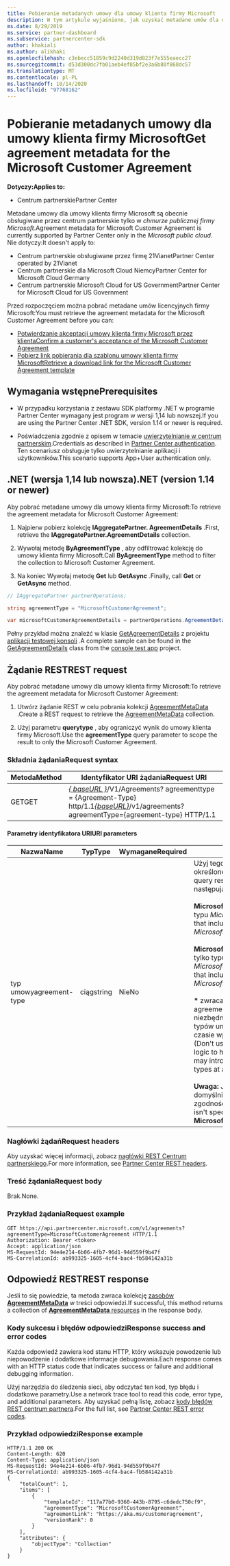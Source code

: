 ```yaml
---
title: Pobieranie metadanych umowy dla umowy klienta firmy Microsoft
description: W tym artykule wyjaśniono, jak uzyskać metadane umów dla umowy klienta firmy Microsoft.
ms.date: 8/29/2019
ms.service: partner-dashboard
ms.subservice: partnercenter-sdk
author: khakiali
ms.author: alikhaki
ms.openlocfilehash: c3ebecc51859c9d2240d319d823f7e555eaecc27
ms.sourcegitcommit: d53d300dc7fb01aeb4ef85bf2e3a6b80f868dc57
ms.translationtype: MT
ms.contentlocale: pl-PL
ms.lasthandoff: 10/14/2020
ms.locfileid: "97768162"
---
```

# <a name="get-agreement-metadata-for-the-microsoft-customer-agreement"></a><span data-ttu-id="4caa1-103">Pobieranie metadanych umowy dla umowy klienta firmy Microsoft</span><span class="sxs-lookup"><span data-stu-id="4caa1-103">Get agreement metadata for the Microsoft Customer Agreement</span></span>

<span data-ttu-id="4caa1-104">**Dotyczy:**</span><span class="sxs-lookup"><span data-stu-id="4caa1-104">**Applies to:**</span></span>

- <span data-ttu-id="4caa1-105">Centrum partnerskie</span><span class="sxs-lookup"><span data-stu-id="4caa1-105">Partner Center</span></span>

<span data-ttu-id="4caa1-106">Metadane umowy dla umowy klienta firmy Microsoft są obecnie obsługiwane przez centrum partnerskie tylko w *chmurze publicznej firmy Microsoft*.</span><span class="sxs-lookup"><span data-stu-id="4caa1-106">Agreement metadata for Microsoft Customer Agreement is currently supported by Partner Center only in the *Microsoft public cloud*.</span></span> <span data-ttu-id="4caa1-107">Nie dotyczy:</span><span class="sxs-lookup"><span data-stu-id="4caa1-107">It doesn't apply to:</span></span>

- <span data-ttu-id="4caa1-108">Centrum partnerskie obsługiwane przez firmę 21Vianet</span><span class="sxs-lookup"><span data-stu-id="4caa1-108">Partner Center operated by 21Vianet</span></span>
- <span data-ttu-id="4caa1-109">Centrum partnerskie dla Microsoft Cloud Niemcy</span><span class="sxs-lookup"><span data-stu-id="4caa1-109">Partner Center for Microsoft Cloud Germany</span></span>
- <span data-ttu-id="4caa1-110">Centrum partnerskie Microsoft Cloud for US Government</span><span class="sxs-lookup"><span data-stu-id="4caa1-110">Partner Center for Microsoft Cloud for US Government</span></span>

<span data-ttu-id="4caa1-111">Przed rozpoczęciem można pobrać metadane umów licencyjnych firmy Microsoft:</span><span class="sxs-lookup"><span data-stu-id="4caa1-111">You must retrieve the agreement metadata for the Microsoft Customer Agreement before you can:</span></span>

- [<span data-ttu-id="4caa1-112">Potwierdzanie akceptacji umowy klienta firmy Microsoft przez klienta</span><span class="sxs-lookup"><span data-stu-id="4caa1-112">Confirm a customer's acceptance of the Microsoft Customer Agreement</span></span>](./confirm-customer-consent-customer-agreement.md)
- [<span data-ttu-id="4caa1-113">Pobierz link pobierania dla szablonu umowy klienta firmy Microsoft</span><span class="sxs-lookup"><span data-stu-id="4caa1-113">Retrieve a download link for the Microsoft Customer Agreement template</span></span>](./download-customer-agreement-template.md)

## <a name="prerequisites"></a><span data-ttu-id="4caa1-114">Wymagania wstępne</span><span class="sxs-lookup"><span data-stu-id="4caa1-114">Prerequisites</span></span>

- <span data-ttu-id="4caa1-115">W przypadku korzystania z zestawu SDK platformy .NET w programie Partner Center wymagany jest program w wersji 1,14 lub nowszej.</span><span class="sxs-lookup"><span data-stu-id="4caa1-115">If you are using the Partner Center .NET SDK, version 1.14 or newer is required.</span></span>

- <span data-ttu-id="4caa1-116">Poświadczenia zgodnie z opisem w temacie [uwierzytelnianie w centrum partnerskim](./partner-center-authentication.md).</span><span class="sxs-lookup"><span data-stu-id="4caa1-116">Credentials as described in [Partner Center authentication](./partner-center-authentication.md).</span></span> <span data-ttu-id="4caa1-117">Ten scenariusz obsługuje tylko uwierzytelnianie aplikacji i użytkowników.</span><span class="sxs-lookup"><span data-stu-id="4caa1-117">This scenario supports App+User authentication only.</span></span>

## <a name="net-version-114-or-newer"></a><span data-ttu-id="4caa1-118">.NET (wersja 1,14 lub nowsza)</span><span class="sxs-lookup"><span data-stu-id="4caa1-118">.NET (version 1.14 or newer)</span></span>

<span data-ttu-id="4caa1-119">Aby pobrać metadane umowy dla umowy klienta firmy Microsoft:</span><span class="sxs-lookup"><span data-stu-id="4caa1-119">To retrieve the agreement metadata for Microsoft Customer Agreement:</span></span>

1. <span data-ttu-id="4caa1-120">Najpierw pobierz kolekcję **IAggregatePartner. AgreementDetails** .</span><span class="sxs-lookup"><span data-stu-id="4caa1-120">First, retrieve the **IAggregatePartner.AgreementDetails** collection.</span></span>

2. <span data-ttu-id="4caa1-121">Wywołaj metodę **ByAgreementType** , aby odfiltrować kolekcję do umowy klienta firmy Microsoft.</span><span class="sxs-lookup"><span data-stu-id="4caa1-121">Call **ByAgreementType** method to filter the collection to Microsoft Customer Agreement.</span></span>

3. <span data-ttu-id="4caa1-122">Na koniec Wywołaj metodę **Get** lub **GetAsync** .</span><span class="sxs-lookup"><span data-stu-id="4caa1-122">Finally, call **Get** or **GetAsync** method.</span></span>

```csharp
// IAggregatePartner partnerOperations;

string agreementType = "MicrosoftCustomerAgreement";

var microsoftCustomerAgreementDetails = partnerOperations.AgreementDetails.ByAgreementType(agreementType).Get().Items.Single();
```

<span data-ttu-id="4caa1-123">Pełny przykład można znaleźć w klasie [GetAgreementDetails](https://github.com/PartnerCenterSamples/Partner-Center-SDK-Samples/blob/master/Source/Partner%20Center%20SDK%20Samples/Agreements/GetAgreementDetails.cs) z projektu [aplikacji testowej konsoli](https://github.com/PartnerCenterSamples/Partner-Center-SDK-Samples) .</span><span class="sxs-lookup"><span data-stu-id="4caa1-123">A complete sample can be found in the [GetAgreementDetails](https://github.com/PartnerCenterSamples/Partner-Center-SDK-Samples/blob/master/Source/Partner%20Center%20SDK%20Samples/Agreements/GetAgreementDetails.cs) class from the [console test app](https://github.com/PartnerCenterSamples/Partner-Center-SDK-Samples) project.</span></span>

## <a name="rest-request"></a><span data-ttu-id="4caa1-124">Żądanie REST</span><span class="sxs-lookup"><span data-stu-id="4caa1-124">REST request</span></span>

<span data-ttu-id="4caa1-125">Aby pobrać metadane umowy dla umowy klienta firmy Microsoft:</span><span class="sxs-lookup"><span data-stu-id="4caa1-125">To retrieve the agreement metadata for Microsoft Customer Agreement:</span></span>

1. <span data-ttu-id="4caa1-126">Utwórz żądanie REST w celu pobrania kolekcji [AgreementMetaData](./agreement-metadata-resources.md) .</span><span class="sxs-lookup"><span data-stu-id="4caa1-126">Create a REST request to retrieve the [AgreementMetaData](./agreement-metadata-resources.md) collection.</span></span>

2. <span data-ttu-id="4caa1-127">Użyj parametru **querytype** , aby ograniczyć wynik do umowy klienta firmy Microsoft.</span><span class="sxs-lookup"><span data-stu-id="4caa1-127">Use the **agreementType** query parameter to scope the result to only the Microsoft Customer Agreement.</span></span>

### <a name="request-syntax"></a><span data-ttu-id="4caa1-128">Składnia żądania</span><span class="sxs-lookup"><span data-stu-id="4caa1-128">Request syntax</span></span>

| <span data-ttu-id="4caa1-129">Metoda</span><span class="sxs-lookup"><span data-stu-id="4caa1-129">Method</span></span> | <span data-ttu-id="4caa1-130">Identyfikator URI żądania</span><span class="sxs-lookup"><span data-stu-id="4caa1-130">Request URI</span></span>                                                         |
|--------|---------------------------------------------------------------------|
| <span data-ttu-id="4caa1-131">GET</span><span class="sxs-lookup"><span data-stu-id="4caa1-131">GET</span></span>    | <span data-ttu-id="4caa1-132">[*\{ baseURL \}*](partner-center-rest-urls.md)/V1/Agreements? agreementtype = {Agreement-Type} http/1.1</span><span class="sxs-lookup"><span data-stu-id="4caa1-132">[*\{baseURL\}*](partner-center-rest-urls.md)/v1/agreements?agreementType={agreement-type} HTTP/1.1</span></span> |

#### <a name="uri-parameters"></a><span data-ttu-id="4caa1-133">Parametry identyfikatora URI</span><span class="sxs-lookup"><span data-stu-id="4caa1-133">URI parameters</span></span>

| <span data-ttu-id="4caa1-134">Nazwa</span><span class="sxs-lookup"><span data-stu-id="4caa1-134">Name</span></span>                   | <span data-ttu-id="4caa1-135">Typ</span><span class="sxs-lookup"><span data-stu-id="4caa1-135">Type</span></span>     | <span data-ttu-id="4caa1-136">Wymagane</span><span class="sxs-lookup"><span data-stu-id="4caa1-136">Required</span></span> | <span data-ttu-id="4caa1-137">Opis</span><span class="sxs-lookup"><span data-stu-id="4caa1-137">Description</span></span>                                                             |
|------------------------|----------|----------|-------------------------------------------------------------------------|
| <span data-ttu-id="4caa1-138">typ umowy</span><span class="sxs-lookup"><span data-stu-id="4caa1-138">agreement-type</span></span> | <span data-ttu-id="4caa1-139">ciąg</span><span class="sxs-lookup"><span data-stu-id="4caa1-139">string</span></span> | <span data-ttu-id="4caa1-140">Nie</span><span class="sxs-lookup"><span data-stu-id="4caa1-140">No</span></span> | <span data-ttu-id="4caa1-141">Użyj tego parametru, aby ograniczyć odpowiedź zapytania do określonego typu umowy.</span><span class="sxs-lookup"><span data-stu-id="4caa1-141">Use this parameter to scope the query response to specific agreement type.</span></span> <span data-ttu-id="4caa1-142">Obsługiwane są następujące wartości:</span><span class="sxs-lookup"><span data-stu-id="4caa1-142">The supported values are:</span></span> <br/><br/><span data-ttu-id="4caa1-143">**MicrosoftCloudAgreement** obejmujący metadane umów tylko typu *MicrosoftCloudAgreement*</span><span class="sxs-lookup"><span data-stu-id="4caa1-143">**MicrosoftCloudAgreement** that includes agreement metadata only of the type *MicrosoftCloudAgreement*</span></span><br/><br/><span data-ttu-id="4caa1-144">**MicrosoftCustomerAgreement** obejmujący metadane umów tylko typu *MicrosoftCustomerAgreement*.</span><span class="sxs-lookup"><span data-stu-id="4caa1-144">**MicrosoftCustomerAgreement** that includes agreement metadata only of the type *MicrosoftCustomerAgreement*.</span></span><br/><br/><span data-ttu-id="4caa1-145">**\*** zwraca wszystkie metadane umowy.</span><span class="sxs-lookup"><span data-stu-id="4caa1-145">**\*** that returns all agreement metadata.</span></span> <span data-ttu-id="4caa1-146">(Nie używaj **\*** , chyba że Twój kod ma niezbędną logikę uruchomieniową do obsługi nieznanych typów umów, ponieważ firma Microsoft może w dowolnym czasie wprowadzić metadane umów z nowymi typami umów).</span><span class="sxs-lookup"><span data-stu-id="4caa1-146">(Don't use **\*** unless your code has the necessary runtime logic to handle unfamiliar agreement types because Microsoft may introduce agreement metadata with new agreement types at any time.)</span></span><br/><br/> <span data-ttu-id="4caa1-147">**Uwaga:** Jeśli parametr URI nie jest określony, zapytanie jest domyślnie **MicrosoftCloudAgreement** w celu zapewnienia zgodności z poprzednimi wersjami.</span><span class="sxs-lookup"><span data-stu-id="4caa1-147">**Note:** If the URI parameter isn't specified, the query defaults to **MicrosoftCloudAgreement** for backward compatibility.</span></span>  |

### <a name="request-headers"></a><span data-ttu-id="4caa1-148">Nagłówki żądań</span><span class="sxs-lookup"><span data-stu-id="4caa1-148">Request headers</span></span>

<span data-ttu-id="4caa1-149">Aby uzyskać więcej informacji, zobacz [nagłówki REST Centrum partnerskiego](headers.md).</span><span class="sxs-lookup"><span data-stu-id="4caa1-149">For more information, see [Partner Center REST headers](headers.md).</span></span>

### <a name="request-body"></a><span data-ttu-id="4caa1-150">Treść żądania</span><span class="sxs-lookup"><span data-stu-id="4caa1-150">Request body</span></span>

<span data-ttu-id="4caa1-151">Brak.</span><span class="sxs-lookup"><span data-stu-id="4caa1-151">None.</span></span>

### <a name="request-example"></a><span data-ttu-id="4caa1-152">Przykład żądania</span><span class="sxs-lookup"><span data-stu-id="4caa1-152">Request example</span></span>

```http
GET https://api.partnercenter.microsoft.com/v1/agreements?agreementType=MicrosoftCustomerAgreement HTTP/1.1
Authorization: Bearer <token>
Accept: application/json
MS-RequestId: 94e4e214-6b06-4fb7-96d1-94d559f9b47f
MS-CorrelationId: ab993325-1605-4cf4-bac4-fb584142a31b
```

## <a name="rest-response"></a><span data-ttu-id="4caa1-153">Odpowiedź REST</span><span class="sxs-lookup"><span data-stu-id="4caa1-153">REST response</span></span>

<span data-ttu-id="4caa1-154">Jeśli to się powiedzie, ta metoda zwraca kolekcję [zasobów **AgreementMetaData**](./agreement-metadata-resources.md) w treści odpowiedzi.</span><span class="sxs-lookup"><span data-stu-id="4caa1-154">If successful, this method returns a collection of [**AgreementMetaData** resources](./agreement-metadata-resources.md) in the response body.</span></span>

### <a name="response-success-and-error-codes"></a><span data-ttu-id="4caa1-155">Kody sukcesu i błędów odpowiedzi</span><span class="sxs-lookup"><span data-stu-id="4caa1-155">Response success and error codes</span></span>

<span data-ttu-id="4caa1-156">Każda odpowiedź zawiera kod stanu HTTP, który wskazuje powodzenie lub niepowodzenie i dodatkowe informacje debugowania.</span><span class="sxs-lookup"><span data-stu-id="4caa1-156">Each response comes with an HTTP status code that indicates success or failure and additional debugging information.</span></span>

<span data-ttu-id="4caa1-157">Użyj narzędzia do śledzenia sieci, aby odczytać ten kod, typ błędu i dodatkowe parametry.</span><span class="sxs-lookup"><span data-stu-id="4caa1-157">Use a network trace tool to read this code, error type, and additional parameters.</span></span> <span data-ttu-id="4caa1-158">Aby uzyskać pełną listę, zobacz [kody błędów REST centrum partnera](error-codes.md).</span><span class="sxs-lookup"><span data-stu-id="4caa1-158">For the full list, see [Partner Center REST error codes](error-codes.md).</span></span>

### <a name="response-example"></a><span data-ttu-id="4caa1-159">Przykład odpowiedzi</span><span class="sxs-lookup"><span data-stu-id="4caa1-159">Response example</span></span>

```http
HTTP/1.1 200 OK
Content-Length: 620
Content-Type: application/json
MS-RequestId: 94e4e214-6b06-4fb7-96d1-94d559f9b47f
MS-CorrelationId: ab993325-1605-4cf4-bac4-fb584142a31b
{
    "totalCount": 1,
    "items": [
        {
            "templateId": "117a77b0-9360-443b-8795-c6dedc750cf9",
            "agreementType": "MicrosoftCustomerAgreement",
            "agreementLink": "https://aka.ms/customeragreement",
            "versionRank": 0
        }
    ],
    "attributes": {
        "objectType": "Collection"
    }
}
```
